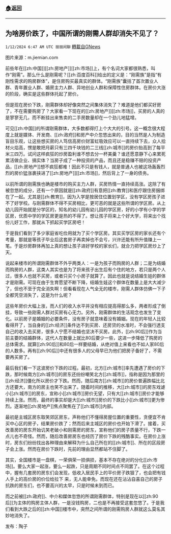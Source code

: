 ###  [:house:返回](README.md)
---


## 为啥房价跌了，中国所谓的刚需人群却消失不见了？
`1/12/2024 6:47 AM UTC 丽丽闲聊` [轉載自GNews](https://gnews.org/articles/2211414)

图片来源：m.jiemian.com

前些年在[[zh:中国]][[zh:房地产]][[zh:市场]]上，有个名词大家都很熟悉，叫作“刚需”。那么什么是刚需呢？[[zh:百度百科]]给出的定义是：“刚需族”是指“有刚性需求的购房群体”，是住房购买最真实的群体。“刚需族”囊括了首次置业人群、青年置业人群、婚房主力人群、异地创业人群和保障性住房群体。在房价大涨的阶段，确实是这些群体托起了房价。

但是现在房价下跌，刚需群体却好像突然之间集体消失了？难道是他们都买好房了，不在需要购房了？大家看一下现在的[[zh:房地产]][[zh:市场]]，买房的人真的是寥寥无几，而不断挂出来售卖的二手房数量却在一个劲儿地猛增。

可见[[zh:中国]]的所谓刚需群体，大多数都得打上个大大的引号。这一概念很大程度上就是媒体、开发商、[[zh:政府]]和房产中介忽悠出来的，目的当然是人为制造盲目乐观，让这些想买房的人笃信高房价财富虹吸效应可以一直持续下去，众人拾材火焰高，愣是敢把月薪只有三四千块钱的二三线[[zh:城市]]的房价抬高到了每平米三四万。试问这样疯狂的炒房盈利谁不想去分一杯美羹？谁还愿意静下心来累死累活做企业、搞实体？当房子成了一种投资的产品，而且还是稳赚不赔的投资产品，[[zh:房地产]]想不疯狂都难！因此不只是有钱人，就是普通人也被这场轰轰烈烈的房价猛涨裹挟进了[[zh:房地产]][[zh:市场]]，然后背上了一身的债务。

以前所谓的刚需族也确是楼市的购买主力人群，买房热情一直持续高涨。这除了有被忽悠的成分，还有一个原因就是[[zh:政府]]有意把[[zh:教育]]和医疗跟住房捆绑在了一起。尤其是[[zh:教育]]，因为入学是按居住位置划学区，没有学区房孩子进不了好学校。与刚需群体不得不买房相比，更可恶的就是这些所谓的学区房。从上幼儿园开始就是分学区的，知名的幼儿园有幼儿园的学区房，好的小学有小学的学区房，优质中学的学区房更是热的不得了。想让孩子将来上个好大学，将来出个找份儿好工作，那就从下抓起买学区房吧！

于是我们看到了多少家庭省吃俭用就为了买个学区房。其实买学区房的家长还有个考量，那就是等孩子毕业后这套房子再卖掉也不会亏，兴许还能有所升值赚上一笔。于是炒房群体再加上真的想让孩子进好学校的家长们，就合力把学区房炒上了天。

说起来楼市的所谓刚需群体不外乎两类人：一是为孩子而购房的人群；二是为结婚而购房的人群，这类人其实也是为了将来孩子出生后有个住的地方，若只是两个人过，很多人也就不买房，或者只买个小房子就算了。因此也就是说结婚生娃的群体才是刚需。可现在由于生育愿望不断下降，结婚生娃这个群体在数量上是大大减少了，但也不至于完全消失啊！但看看现在人气全无的楼市，刚需人群体仿佛一下子全都凭空消失了，这是为什么呢？

这些年房价大幅上涨，而人们的收入水平并没有相应提高得那么多，两者形成了倒挂，导致一些刚需人群对买房有心无力。另外，刚需群体的生活观念也发生了变化。以前房子是婚姻的必要条件，没有房子就意味着没有婚姻。现在的年轻人比较看得开了，当自身的[[zh:经济]]条件达不到买房、还房贷的水准时，不会强行透支自己的收入去买房，很多人宁愿不结婚也坚决不买房。此外，[[zh:90后]]作为当前主要的结婚群体，这代人在数量上就比80后要少一些，这进一步降低了购房的总体需求。就算[[zh:90后]]和80后一样要结婚，从绝对值上来看也不如人家80后的人数多。再有[[zh:90后]]中还有很多人的父母早已为他们把房子备好了，不需要再买房了。

最后我们看一下这波房价下跌的过程。最初，北方[[zh:城市]]率先遭遇了房价的下跌，那时候南方[[zh:城市]]的房东还纷纷嘲笑北方[[zh:城市]]，指称是因为那里的[[zh:经济]]僵化所以房价才下跌。然而，随后南方[[zh:城市]]的房价普遍跌幅比北方还要大，南方的房主也笑不出来了。随着时间的推移，大[[zh:城市]]的房东戏谑小[[zh:城市]]的房东，宣称小[[zh:城市]]房价无望，只有大[[zh:城市]]房价才能够持续上涨。然而，最终的事实却是大[[zh:城市]]房价的下跌比小[[zh:城市]]更为惨烈。逐渐地[[zh:房地产]]焦点聚焦在了[[zh:城市]]内部。

最初是主城区房东取笑郊区房东，声称他们不懂得房屋位置的重要性，贪便宜不肯买中心区的房子，结果房价跌了；然而后来主城区的房价也开始下滑了。接着，买改善房的房东开始讥笑老破小和刚需房的房东，宣称他们的房子质量不行，下跌一点儿也不奇怪。然而，随后改善房房东也经历了房价下跌的残酷事实。在房价上涨时，房东们纷纷找出各种理由来解释为什么自己所在的[[zh:城市]]、所在的区段房子会上涨。然而在房价下跌时，先前的理由显然都站不住脚了。

其实，全国楼市是一盘棋，一荣俱荣一损俱损，基本不存在绝对的分化[[zh:市场]]。要么大家一起涨，要么一起跌，只是周期不同时间点不同罢了。在这个过程中，握有几套房的房东们会发现，低收入居民手上的平价房子跌狠了，也会把有钱人手上的高价房的价位给拉下 来，无人能幸免。而现在还在沾沾自喜自己的房子抗跌的房东们，也不要高兴的太早，只是时候未到而已。

而之前被[[zh:政府]]、中介和媒体忽悠的所谓刚需群体，特别是现在以[[zh:90后]]为主体的购房主体人群，一是没钱购房，二也是不再接受这套忽悠了。于是我们看到大跌之后的[[zh:中国]]楼市中，突然之间所谓的刚需购房人群就这么莫名其妙地消失了。

发布：陶子
